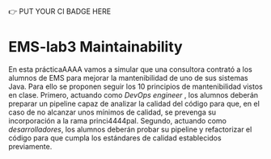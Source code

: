 :point_right: PUT YOUR CI BADGE HERE

# EMS-lab3 Maintainability

En esta prácticaAAAA vamos a simular que una consultora contrató a los alumnos de EMS para mejorar la mantenibilidad de uno de sus sistemas Java. Para ello se proponen seguir los 10 principios de mantenibilidad vistos en clase. Primero, actuando como *DevOps engineer* , los alumnos deberán preparar un pipeline capaz de analizar la calidad del código para que, en el caso de no alcanzar unos mínimos de calidad, se prevenga su incorporación a la rama princi4444pal. Segundo, actuando como *desarrolladores*, los alumnos deberán probar su pipeline y refactorizar el código para que cumpla los estándares de calidad establecidos previamente. 
